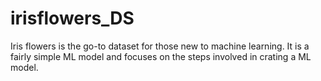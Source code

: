 # irisflowers_DS
Iris flowers is the go-to dataset for those new to machine learning. It is a fairly simple ML model and focuses on the steps involved in crating a ML model.
